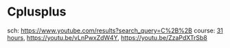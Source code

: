 # Cplusplus
sch: https://www.youtube.com/results?search_query=C%2B%2B course: [31 hours](https://youtu.be/8jLOx1hD3_o), https://youtu.be/vLnPwxZdW4Y, https://youtu.be/ZzaPdXTrSb8
